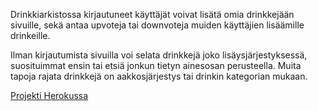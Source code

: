 Drinkkiarkistossa kirjautuneet käyttäjät voivat lisätä omia drinkkejään sivuille, sekä antaa upvoteja tai downvoteja muiden käyttäjien lisäämille drinkeille. 

Ilman kirjautumista sivuilla voi selata drinkkejä joko lisäysjärjestyksessä, suosituimmat ensin tai etsiä jonkun tietyn ainesosan perusteella. Muita tapoja rajata drinkkejä on aakkosjärjestys tai drinkin kategorian mukaan.

[Projekti Herokussa](http://hansun-thsoa-drinkit.herokuapp.com/)


